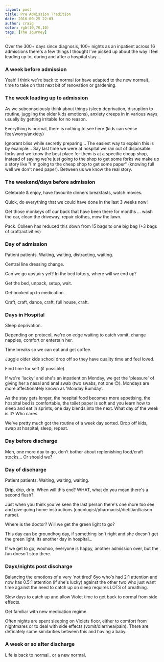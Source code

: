 ```yaml
---
layout: post
title: Pre Admission Tradition
date: 2016-09-25 22:03
author: craig
color: rgb(10,70,10)
tags: [The Journey]
---
```

Over the 300+ days since diagnosis, 100+ nights as an inpatient across 16 admissions there's a few things I thought I've picked up about the way I feel leading up to, during and after a hospital stay....
<h3>A week before admission</h3>
Yeah! I think we're back to normal (or have adapted to the new normal), time to take on that next bit of renovation or gardening.
<h3>The week leading up to admission</h3>
As we subconsciously think about things (sleep deprivation, disruption to routine, juggling the older kids emotions), anxiety creeps in in various ways, usually by getting irritable for no reason.

Everything is normal, there is nothing to see here (kids can sense fear/worry/anxiety)

Ignorant bliss while secretly preparing... The easiest way to explain this is by example… Say last time we were at hospital we ran out of disposable forks and we know the best place for them is at a specific cheap shop, instead of saying we’re just going to the shop to get some forks we make up a story like "I'm going to the cheap shop to get some paper" (knowing full well we don't need paper). Between us we know the real story.
<h3>The weekend/days before admission</h3>
Celebrate &amp; enjoy, have favourite dinners breakfasts, watch movies.

Quick, do everything that we could have done in the last 3 weeks now!

Get those monkeys off our back that have been there for months … wash the car, clean the driveway, repair clothes, mow the lawn.

Pack. Colleen has reduced this down from 15 bags to one big bag (+3 bags of craft/activities)
<h3>Day of admission</h3>
Patient patients. Waiting, waiting, distracting, waiting.

Central line dressing change.

Can we go upstairs yet? In the bed lottery, where will we end up?

Get the bed, unpack, setup, wait.

Get hooked up to medication.

Craft, craft, dance, craft, full house, craft.
<h3>Days in Hospital</h3>
Sleep deprivation.

Depending on protocol, we're on edge waiting to catch vomit, change nappies, comfort or entertain her.

Time breaks so we can eat and get coffee.

Juggle older kids school drop off so they have quality time and feel loved.

Find time for self (if possible).

If we're 'lucky' and she's an inpatient on Monday, we get the 'pleasure' of giving her a nasal and anal swab (two swabs, not one 😉). Mondays are more affectionately known as 'Monday Bumday'.

As the stay gets longer, the hospital food becomes more appetising, the hospital bed is comfortable, the toilet paper is soft and you learn how to sleep and eat in sprints, one day blends into the next. What day of the week is it? Who cares.

We've pretty much got the routine of a week day sorted. Drop off kids, swap at hospital, sleep, repeat.
<h3>Day before discharge</h3>
Meh, one more day to go, don't bother about replenishing food/craft stocks... Or should we?
<h3>Day of discharge</h3>
Patient patients. Waiting, waiting, waiting.

Drip, drip, drip. When will this end? WHAT, what do you mean there's a second flush?

Just when you think you've seen the last person there's one more too see and give going home instructions (oncologist/pharmacist/dietitian/liaison nurse).

Where is the doctor? Will we get the green light to go?

This day can be groundhog day, if something isn't right and she doesn't get the green light, its another day in hospital...

If we get to go, woohoo, everyone is happy, another admission over, but the fun doesn't stop there.
<h3>Days/nights post discharge</h3>
Balancing the emotions of a very 'not tired' 6yo who's had 2:1 attention and now has 0.5:1 attention (if she's lucky) against the other two who just want time against the need to catch up on sleep requires LOTS of breathing.

Slow days to catch up and allow Violet time to get back to normal from side effects.

Get familiar with new medication regime.

Often nights are spent sleeping on Violets floor, either to comfort from nightmares or to deal with side effects (vomit/diarrhea/pain). There are definately some similarities between this and having a baby.
<h3>A week or so after discharge</h3>
Life is back to normal.. or a new normal.

